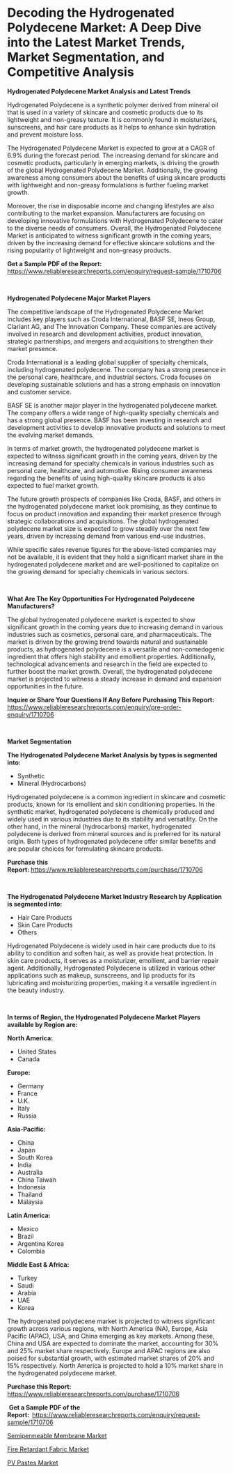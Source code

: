 <p><h1>Decoding the Hydrogenated Polydecene Market: A Deep Dive into the Latest Market Trends, Market Segmentation, and Competitive Analysis</h1></p><p><strong>Hydrogenated Polydecene Market Analysis and Latest Trends</strong></p>
<p><p>Hydrogenated Polydecene is a synthetic polymer derived from mineral oil that is used in a variety of skincare and cosmetic products due to its lightweight and non-greasy texture. It is commonly found in moisturizers, sunscreens, and hair care products as it helps to enhance skin hydration and prevent moisture loss.</p><p>The Hydrogenated Polydecene Market is expected to grow at a CAGR of 6.9% during the forecast period. The increasing demand for skincare and cosmetic products, particularly in emerging markets, is driving the growth of the global Hydrogenated Polydecene Market. Additionally, the growing awareness among consumers about the benefits of using skincare products with lightweight and non-greasy formulations is further fueling market growth.</p><p>Moreover, the rise in disposable income and changing lifestyles are also contributing to the market expansion. Manufacturers are focusing on developing innovative formulations with Hydrogenated Polydecene to cater to the diverse needs of consumers. Overall, the Hydrogenated Polydecene Market is anticipated to witness significant growth in the coming years, driven by the increasing demand for effective skincare solutions and the rising popularity of lightweight and non-greasy products.</p></p>
<p><strong>Get a Sample PDF of the Report:&nbsp;</strong> <a href="https://www.reliableresearchreports.com/enquiry/request-sample/1710706">https://www.reliableresearchreports.com/enquiry/request-sample/1710706</a></p>
<p>&nbsp;</p>
<p><strong>Hydrogenated Polydecene Major Market Players</strong></p>
<p><p>The competitive landscape of the Hydrogenated Polydecene Market includes key players such as Croda International, BASF SE, Ineos Group, Clariant AG, and The Innovation Company. These companies are actively involved in research and development activities, product innovation, strategic partnerships, and mergers and acquisitions to strengthen their market presence.</p><p>Croda International is a leading global supplier of specialty chemicals, including hydrogenated polydecene. The company has a strong presence in the personal care, healthcare, and industrial sectors. Croda focuses on developing sustainable solutions and has a strong emphasis on innovation and customer service.</p><p>BASF SE is another major player in the hydrogenated polydecene market. The company offers a wide range of high-quality specialty chemicals and has a strong global presence. BASF has been investing in research and development activities to develop innovative products and solutions to meet the evolving market demands.</p><p>In terms of market growth, the hydrogenated polydecene market is expected to witness significant growth in the coming years, driven by the increasing demand for specialty chemicals in various industries such as personal care, healthcare, and automotive. Rising consumer awareness regarding the benefits of using high-quality skincare products is also expected to fuel market growth.</p><p>The future growth prospects of companies like Croda, BASF, and others in the hydrogenated polydecene market look promising, as they continue to focus on product innovation and expanding their market presence through strategic collaborations and acquisitions. The global hydrogenated polydecene market size is expected to grow steadily over the next few years, driven by increasing demand from various end-use industries.</p><p>While specific sales revenue figures for the above-listed companies may not be available, it is evident that they hold a significant market share in the hydrogenated polydecene market and are well-positioned to capitalize on the growing demand for specialty chemicals in various sectors.</p></p>
<p>&nbsp;</p>
<p><strong>What Are The Key Opportunities For Hydrogenated Polydecene Manufacturers?</strong></p>
<p><p>The global hydrogenated polydecene market is expected to show significant growth in the coming years due to increasing demand in various industries such as cosmetics, personal care, and pharmaceuticals. The market is driven by the growing trend towards natural and sustainable products, as hydrogenated polydecene is a versatile and non-comedogenic ingredient that offers high stability and emollient properties. Additionally, technological advancements and research in the field are expected to further boost the market growth. Overall, the hydrogenated polydecene market is projected to witness a steady increase in demand and expansion opportunities in the future.</p></p>
<p><strong>Inquire or Share Your Questions If Any Before Purchasing This Report:</strong> <a href="https://www.reliableresearchreports.com/enquiry/pre-order-enquiry/1710706">https://www.reliableresearchreports.com/enquiry/pre-order-enquiry/1710706</a></p>
<p>&nbsp;</p>
<p><strong>Market Segmentation</strong></p>
<p><strong>The Hydrogenated Polydecene Market Analysis by types is segmented into:</strong></p>
<p><ul><li>Synthetic</li><li>Mineral (Hydrocarbons)</li></ul></p>
<p><p>Hydrogenated polydecene is a common ingredient in skincare and cosmetic products, known for its emollient and skin conditioning properties. In the synthetic market, hydrogenated polydecene is chemically produced and widely used in various industries due to its stability and versatility. On the other hand, in the mineral (hydrocarbons) market, hydrogenated polydecene is derived from mineral sources and is preferred for its natural origin. Both types of hydrogenated polydecene offer similar benefits and are popular choices for formulating skincare products.</p></p>
<p><strong>Purchase this Report:&nbsp;</strong><a href="https://www.reliableresearchreports.com/purchase/1710706">https://www.reliableresearchreports.com/purchase/1710706</a></p>
<p>&nbsp;</p>
<p><strong>The Hydrogenated Polydecene Market Industry Research by Application is segmented into:</strong></p>
<p><ul><li>Hair Care Products</li><li>Skin Care Products</li><li>Others</li></ul></p>
<p><p>Hydrogenated Polydecene is widely used in hair care products due to its ability to condition and soften hair, as well as provide heat protection. In skin care products, it serves as a moisturizer, emollient, and barrier repair agent. Additionally, Hydrogenated Polydecene is utilized in various other applications such as makeup, sunscreens, and lip products for its lubricating and moisturizing properties, making it a versatile ingredient in the beauty industry.</p></p>
<p>&nbsp;</p>
<p><strong>In terms of Region, the Hydrogenated Polydecene Market Players available by Region are:</strong></p>
<p>
    <p> <strong> North America: </strong>
        <ul>
            <li>United States</li>
            <li>Canada</li>
        </ul>
        </p> 
    <p> <strong> Europe: </strong>
        <ul>
            <li>Germany</li>
            <li>France</li>
            <li>U.K.</li>
            <li>Italy</li>
            <li>Russia</li>
        </ul>
        </p> 
    <p> <strong> Asia-Pacific: </strong>
        <ul>
            <li>China</li>
            <li>Japan</li>
            <li>South Korea</li>
            <li>India</li>
            <li>Australia</li>
            <li>China Taiwan</li>
            <li>Indonesia</li>
            <li>Thailand</li>
            <li>Malaysia</li>
        </ul>
        </p> 
    <p> <strong> Latin America: </strong>
        <ul>
            <li>Mexico</li>
            <li>Brazil</li>
            <li>Argentina Korea</li>
            <li>Colombia</li>
        </ul>
        </p> 
    <p> <strong> Middle East & Africa: </strong>
        <ul>
            <li>Turkey</li>
            <li>Saudi</li>
            <li>Arabia</li>
            <li>UAE</li>
            <li>Korea</li>
        </ul>
    </p>
    </p>
<p><p>The hydrogenated polydecene market is projected to witness significant growth across various regions, with North America (NA), Europe, Asia Pacific (APAC), USA, and China emerging as key markets. Among these, China and USA are expected to dominate the market, accounting for 30% and 25% market share respectively. Europe and APAC regions are also poised for substantial growth, with estimated market shares of 20% and 15% respectively. North America is projected to hold a 10% market share in the hydrogenated polydecene market.</p></p>
<p><strong>Purchase this Report: </strong><a href="https://www.reliableresearchreports.com/purchase/1710706">https://www.reliableresearchreports.com/purchase/1710706</a></p>
<p>&nbsp;<strong>Get a Sample PDF of the Report:&nbsp;&nbsp;</strong><a href="https://www.reliableresearchreports.com/enquiry/request-sample/1710706">https://www.reliableresearchreports.com/enquiry/request-sample/1710706</a></p>
<p><strong></strong></p>
<p><p><a href="https://view.publitas.com/reportprime-1/semipermeable-membrane-market-research-report-the-key-to-successful-business-strategy-forecasted-for-period-from-2023-2030/">Semipermeable Membrane Market</a></p><p><a href="https://view.publitas.com/reportprime-1/fire-retardant-fabric-market-challenges-opportunities-and-growth-drivers-and-major-market-players-forecasted-for-period-from-2023-2030/">Fire Retardant Fabric Market</a></p><p><a href="https://view.publitas.com/reportprime-1/pv-pastes-market-insights-market-players-and-forecast-till-2030/">PV Pastes Market</a></p></p>